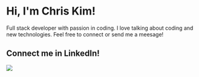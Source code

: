 # Hi, I'm Chris Kim!
Full stack developer with passion in coding. I love talking about coding and new technologies.
Feel free to connect or send me a meesage!

## Connect me in LinkedIn!
<img src="https://img.shields.io/badge/linkedin-%230077B5.svg?&style=for-the-badge&logo=linkedin&logoColor=white">

